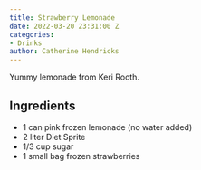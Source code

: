 ```yaml
---
title: Strawberry Lemonade
date: 2022-03-20 23:31:00 Z
categories:
- Drinks
author: Catherine Hendricks
---
```


Yummy lemonade from Keri Rooth. 

## Ingredients
* 1 can pink frozen lemonade (no water added)
* 2 liter Diet Sprite
* 1/3 cup sugar
* 1 small bag frozen strawberries
